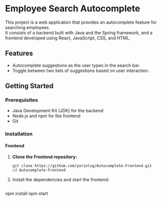 # Employee Search Autocomplete

This project is a web application that provides an autocomplete feature for searching employees.  
It consists of a backend built with Java and the Spring framework, and a frontend developed using React, JavaScript, CSS, and HTML.

## Features

- Autocomplete suggestions as the user types in the search bar.
- Toggle between two lists of suggestions based on user interaction.

## Getting Started

### Prerequisites

- Java Development Kit (JDK) for the backend
- Node.js and npm for the frontend
- Git

### Installation

#### Frontend

1. **Clone the Frontend repository:**
   ```bash
   git clone https://github.com/yarinlug/Autocomplete-Frontend.git
   cd Autocomplete-Frontend

2. Install the dependencies and start the frontend:
   ```bash
npm install
npm start
